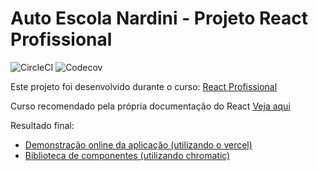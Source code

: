 # Auto Escola Nardini - Projeto React Profissional

![CircleCI](https://img.shields.io/circleci/build/github/Hermogenes00/autoescola-nardini)
![Codecov](https://img.shields.io/codecov/c/github/Hermogenes00/autoescola-nardini)

Este projeto foi desenvolvido durante o curso: [React Profissional](https://www.nardiniacademy.com)

Curso recomendado pela própria documentação do React [Veja aqui](https://pt-br.reactjs.org/community/courses.html)

Resultado final:

- [Demonstração online da aplicação (utilizando o vercel)](https://autoescola-nardini-git-master-hermogenes00.vercel.app)
- [Biblioteca de componentes (utilizando chromatic)](https://60b572b01a18b8003923cb21-yohadphmir.chromatic.com/?path=/story/components-heading--usage)
